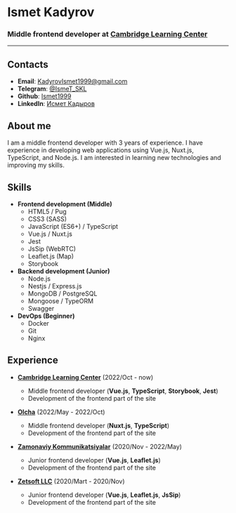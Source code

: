 # __Ismet Kadyrov__

### Middle frontend developer at [Cambridge Learning Center](https://cambridgeonline.uz/)

***

## __Contacts__
* __Email__: [KadyrovIsmet1999@gmail.com](mailto:KadyrovIsmet1999@gmail.com)
* __Telegram__: [@IsmeT_SKL](https://t.me/IsmeT_SKL)
* __Github__: [Ismet1999](https://github.com/Ismet1999)
* __LinkedIn__: [Исмет Кадыров](https://www.linkedin.com/in/%D0%B8%D1%81%D0%BC%D0%B5%D1%82-%D0%BA%D0%B0%D0%B4%D1%8B%D1%80%D0%BE%D0%B2-3ab8541b8/)

## About me
I am a middle frontend developer with 3 years of experience. I have experience in developing web applications using Vue.js, Nuxt.js, TypeScript, and Node.js. I am interested in learning new technologies and improving my skills. 

## __Skills__
* __Frontend development (Middle)__
    * HTML5 / Pug
    * CSS3 (SASS)
    * JavaScript (ES6+) / TypeScript
    * Vue.js / Nuxt.js
    * Jest
    * JsSip (WebRTC)
    * Leaflet.js (Map)
    * Storybook
* __Backend development (Junior)__
    * Node.js
    * Nestjs / Express.js
    * MongoDB / PostgreSQL
    * Mongoose / TypeORM
    * Swagger 
* __DevOps (Beginner)__
    * Docker
    * Git
    * Nginx

## __Experience__
* [__Cambridge Learning Center__](https://cambridgeonline.uz/) (2022/Oct - now)
    * Middle frontend developer (__Vue.js__, __TypeScript__, __Storybook__, __Jest__)
    * Development of the frontend part of the site

* [__Olcha__](https://Olcha.uz/) (2022/May - 2022/Oct)
    * Middle frontend developer (__Nuxt.js__, __TypeScript__)
    * Development of the frontend part of the site

* [__Zamonaviy Kommunikatsiyalar__](https://zk.uz/) (2020/Nov - 2022/May)
    * Junior frontend developer (__Vue.js__, __Leaflet.js__)
    * Development of the frontend part of the site

* [__Zetsoft LLC__](https://zetsoft.uz/) (2020/Mart - 2020/Nov)
    * Junior frontend developer (__Vue.js__, __Leaflet.js__, __JsSip__)
    * Development of the frontend part of the site
